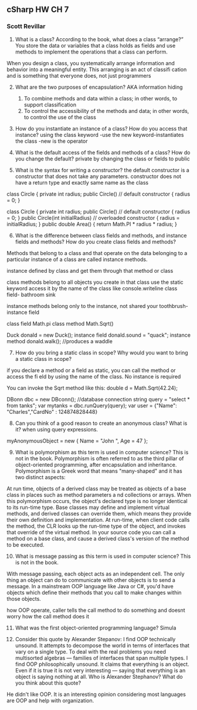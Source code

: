 ## cSharp HW CH 7
### Scott Revillar

1. What is a class? According to the book, what does a class “arrange?”
You store the data or variables that a class holds as fields
and use methods to implement the operations that a class can perform.

When you design a class, you systematically arrange
information and behavior into a meaningful entity. This arranging is an act of classifi cation and is
something that everyone does, not just programmers

2. What are the two purposes of encapsulation?
AKA information hiding
	1. To combine methods and data within a class; in other words, to support classification
	1. To control the accessibility of the methods and data; in other words, to control the use of
the class


3. How do you instantiate an instance of a class? How do you access that instance?
using the class keyword
-use the new keyword-instantiates the class
-new is the operator


4. What is the default access of the fields and methods of a class? How do you change the default?
private
by changing the class or fields to public 

5. What is the syntax for writing a constructor?
the default constructor is a constructor that does not take any parameters.
constructor does not have a return type and exactly same name as the class

class Circle
{
private int radius;
public Circle() // default constructor
{
radius = 0;
}


class Circle
{
private int radius;
public Circle() // default constructor
{
radius = 0;
}
public Circle(int initialRadius) // overloaded constructor
{
radius = initialRadius;
}
public double Area()
{
return Math.PI * radius * radius;
}

6. What is the difference between class fields and methods, and instance fields and methods? How do you
create class fields and methods?

Methods that belong to a class and that operate on the data belonging to a particular instance of
a class are called instance methods.

instance defined by class and get them through that method or class

class methods belong to all objects you create in that class
use  the static keyword
access it by the name of the class like console.writeline
class field- bathroom sink

instance methods belong only to the instance, not shared
your toothbrush-instance field


class field
Math.pi
class method
Math.Sqrt()

Duck donald = new Duck();
instance field
donald.sound = "quack";
instance method
donald.walk(); //produces a waddle





7. How do you bring a static class in scope? Why would you want to bring a static class in scope?

if you declare a method or a field
as static, you can call the method or access the fi eld by using the name of the class. No instance is
required

You can invoke the Sqrt method like this:
double d = Math.Sqrt(42.24);


DBonn dbc = new DBconn(); //database connection
string query = "select * from tanks";
var mytanks = dbc.runQuery(query);
var user = {"Name": "Charles","CardNo" : 124874828448}

8. Can you think of a good reason to create an anonymous class? What is it?
 when using query expressions.

myAnonymousObject = new { Name = "John ", Age = 47 };

9. What is polymorphism as this term is used in computer science? This is not in the book.
Polymorphism is often referred to as the third pillar of object-oriented programming, after encapsulation and 
inheritance. Polymorphism is a Greek word that means "many-shaped" and it has two distinct aspects:

At run time, objects of a derived class may be treated as objects of a base class in places such as method parameters a
nd collections or arrays. When this polymorphism occurs, the object's declared type is no longer identical to its
run-time type.
Base classes may define and implement virtual methods, and derived classes can override them, which means they provide 
their own definition and implementation. At run-time, when client code calls the method, the CLR looks up the run-time 
type of the object, and invokes that override of the virtual method. In your source code you can call a method on a base 
class, and cause a derived class's version of the method to be executed.



10. What is message passing as this term is used in computer science? This is not in the book.

With message passing, each object acts as an independent cell. The only thing an object can do to communicate
 with other objects is to send a message. In a mainstream OOP language like Java or C#, you'd have objects which 
 define their methods that you call to make changes within those objects.
 
 how OOP operate, caller tells the call method to do something and doesnt worry how the call method does it
 

11. What was the first object-oriented programming language?
Simula

12. Consider this quote by Alexander Stepanov:
I find OOP technically unsound. It attempts to decompose the world in terms of interfaces
that vary on a single type. To deal with the real problems you need multisorted algebras
— families of interfaces that span multiple types. I find OOP philosophically unsound. It
claims that everything is an object. Even if it is true it is not very interesting — saying that
everything is an object is saying nothing at all.
Who is Alexander Stephanov? What do you think about this quote?

He didn't like OOP. It is an interesting opinion considering most languages are OOP and help with organization.
